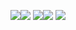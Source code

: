 
[<img src="https://i.imgur.com/HlpOH0C.jpg"><img style="float: right;">](https://payhip.com/BlunderHunter)[<img src="https://i.imgur.com/GNoJdNN.jpg">](FAQ.md)
[<img src="https://i.imgur.com/sSsFPeH.jpg"><img style="float: left;">](https://www.youtube.com/channel/UC8v7NiZJeArSb03ukf86bKA)[<img src="https://i.imgur.com/5w9Ynsj.png">](https://www.twitch.tv/blunderhunter)
[<img src="https://i.imgur.com/khmrS9G.jpg">](https://twitter.com/BlunderHunter1)
